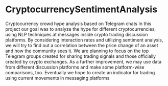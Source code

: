 # CryptocurrencySentimentAnalysis
Cryptocurrency crowd hype analysis based on Telegram chats
In this project our goal was to analyze the hype for different cryptocurrencies, using NLP techniques at messages inside crypto trading discussion platforms. By considering interaction rates and utilizing sentiment analysis, we will try to find out a correlation between the price change of an asset and how the community sees it. We are planning to focus on the top Telegram groups created for sharing trading signals and those officially created by crypto exchanges. As a further improvement, we may use data from different discussion platforms and make some platform-wise comparisons, too. Eventually we hope to create an indicator for trading using current movements in messaging platforms
